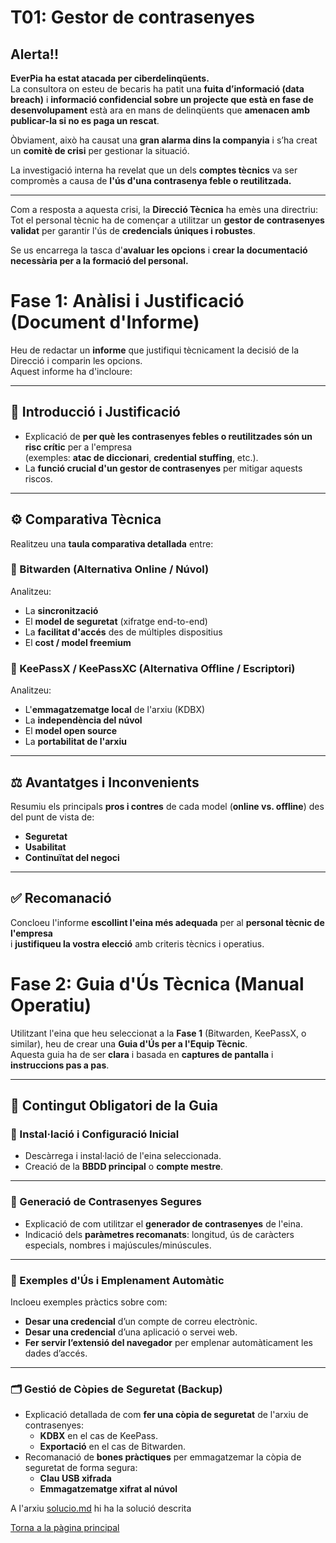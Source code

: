 # T01: Gestor de contrasenyes

## Alerta!!

**EverPia ha estat atacada per ciberdelinqüents.**  
La consultora on esteu de becaris ha patit una **fuita d’informació (data breach)** i **informació confidencial sobre un projecte que està en fase de desenvolupament** està ara en mans de delinqüents que **amenacen amb publicar-la si no es paga un rescat**.

Òbviament, això ha causat una **gran alarma dins la companyia** i s’ha creat un **comitè de crisi** per gestionar la situació.  

La investigació interna ha revelat que un dels **comptes tècnics** va ser compromès a causa de **l'ús d'una contrasenya feble o reutilitzada.**

---

Com a resposta a aquesta crisi, la **Direcció Tècnica** ha emès una directriu:  
Tot el personal tècnic ha de començar a utilitzar un **gestor de contrasenyes validat** per garantir l'ús de **credencials úniques i robustes**.  

Se us encarrega la tasca d'**avaluar les opcions** i **crear la documentació necessària per a la formació del personal.**

# Fase 1: Anàlisi i Justificació (Document d'Informe)

Heu de redactar un **informe** que justifiqui tècnicament la decisió de la Direcció i comparin les opcions.  
Aquest informe ha d'incloure:

---

## 🧩 Introducció i Justificació

- Explicació de **per què les contrasenyes febles o reutilitzades són un risc crític** per a l'empresa  
  (exemples: **atac de diccionari**, **credential stuffing**, etc.).  
- La **funció crucial d'un gestor de contrasenyes** per mitigar aquests riscos.

---

## ⚙️ Comparativa Tècnica

Realitzeu una **taula comparativa detallada** entre:

### 🔹 Bitwarden (Alternativa Online / Núvol)
Analitzeu:
- La **sincronització**  
- El **model de seguretat** (xifratge end-to-end)  
- La **facilitat d'accés** des de múltiples dispositius  
- El **cost / model freemium**

### 🔹 KeePassX / KeePassXC (Alternativa Offline / Escriptori)
Analitzeu:
- L'**emmagatzematge local** de l'arxiu (KDBX)  
- La **independència del núvol**  
- El **model open source**  
- La **portabilitat de l'arxiu**

---

## ⚖️ Avantatges i Inconvenients

Resumiu els principals **pros i contres** de cada model (**online vs. offline**) des del punt de vista de:
- **Seguretat**
- **Usabilitat**
- **Continuïtat del negoci**

---

## ✅ Recomanació

Concloeu l'informe **escollint l'eina més adequada** per al **personal tècnic de l'empresa**  
i **justifiqueu la vostra elecció** amb criteris tècnics i operatius.


# Fase 2: Guia d'Ús Tècnica (Manual Operatiu)

Utilitzant l'eina que heu seleccionat a la **Fase 1** (Bitwarden, KeePassX, o similar), heu de crear una **Guia d'Ús per a l'Equip Tècnic**.  
Aquesta guia ha de ser **clara** i basada en **captures de pantalla** i **instruccions pas a pas**.

---

## 📘 Contingut Obligatori de la Guia

### 🔧 Instal·lació i Configuració Inicial
- Descàrrega i instal·lació de l'eina seleccionada.  
- Creació de la **BBDD principal** o **compte mestre**.

---

### 🔐 Generació de Contrasenyes Segures
- Explicació de com utilitzar el **generador de contrasenyes** de l'eina.  
- Indicació dels **paràmetres recomanats**: longitud, ús de caràcters especials, nombres i majúscules/minúscules.

---

### 💼 Exemples d'Ús i Emplenament Automàtic
Incloeu exemples pràctics sobre com:
- **Desar una credencial** d’un compte de correu electrònic.  
- **Desar una credencial** d’una aplicació o servei web.  
- **Fer servir l’extensió del navegador** per emplenar automàticament les dades d’accés.

---

### 🗂️ Gestió de Còpies de Seguretat (Backup)
- Explicació detallada de com **fer una còpia de seguretat** de l'arxiu de contrasenyes:  
  - **KDBX** en el cas de KeePass.  
  - **Exportació** en el cas de Bitwarden.  
- Recomanació de **bones pràctiques** per emmagatzemar la còpia de seguretat de forma segura:
  - **Clau USB xifrada**  
  - **Emmagatzematge xifrat al núvol**

 A l'arxiu [solucio.md](solucio.md) hi ha la solució descrita

[Torna a la pàgina principal](../README.md)
